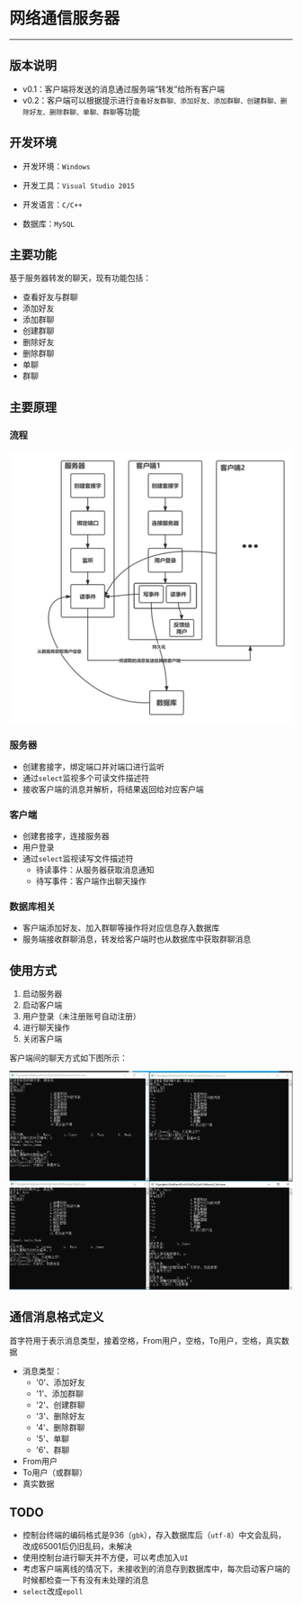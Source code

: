 # 网络通信服务器

---

## 版本说明

- v0.1：客户端将发送的消息通过服务端“转发”给所有客户端
- v0.2：客户端可以根据提示进行`查看好友群聊、添加好友、添加群聊、创建群聊、删除好友、删除群聊、单聊、群聊`等功能

## 开发环境

- 开发环境：`Windows`

- 开发工具：`Visual Studio 2015`

- 开发语言：`C/C++`
- 数据库：`MySQL`

## 主要功能

基于服务器转发的聊天，现有功能包括：

- 查看好友与群聊
- 添加好友
- 添加群聊
- 创建群聊
- 删除好友
- 删除群聊
- 单聊
- 群聊

## 主要原理

### 流程

<img src="images/网络通信服务器流程.png" alt="%" style="zoom:50%;" />

### 服务器

- 创建套接字，绑定端口并对端口进行监听
- 通过`select`监视多个可读文件描述符
- 接收客户端的消息并解析，将结果返回给对应客户端

### 客户端

- 创建套接字，连接服务器
- 用户登录
- 通过`select`监视读写文件描述符
  - 待读事件：从服务器获取消息通知
  - 待写事件：客户端作出聊天操作

### 数据库相关

- 客户端添加好友、加入群聊等操作将对应信息存入数据库
- 服务端接收群聊消息，转发给客户端时也从数据库中获取群聊消息

## 使用方式

1. 启动服务器
2. 启动客户端
3. 用户登录（未注册账号自动注册）
4. 进行聊天操作
5. 关闭客户端

客户端间的聊天方式如下图所示：

![image-20220311211841262](images/聊天示意图.png)

## 通信消息格式定义

首字符用于表示消息类型，接着空格，From用户，空格，To用户，空格，真实数据

- 消息类型：
   - '0'、添加好友
   - '1'、添加群聊
   - '2'、创建群聊
   - '3'、删除好友
   - '4'、删除群聊
   - '5'、单聊
   - '6'、群聊
- From用户
- To用户（或群聊）
- 真实数据

## TODO

- 控制台终端的编码格式是936（`gbk`），存入数据库后（`utf-8`）中文会乱码，改成65001后仍旧乱码，未解决
- 使用控制台进行聊天并不方便，可以考虑加入`UI`
- 考虑客户端离线的情况下，未接收到的消息存到数据库中，每次启动客户端的时候都检查一下有没有未处理的消息
- `select`改成`epoll`



